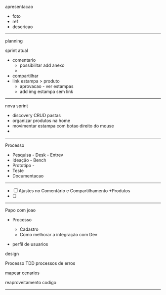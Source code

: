apresentacao
- foto
- ref
- descricao

---

planning

sprint atual
- comentario
	- possibilitar add anexo
	- 
- compartilhar
- link estampa > produto
	- aprovacao - ver estampas
	- add img estampa sem link

---

nova sprint
- discovery CRUD pastas
- organizar produtos na home
- movimentar estampa com botao direito do mouse
- 

---

Processo
- Pesquisa - Desk - Entrev
- Ideação - Bench
- Prototipo - 
- Teste
- Documentacao

---

- [ ] Ajustes no Comentário e Compartilhamento +Produtos
- [ ] 

---

Papo com joao

- Processo
	- Cadastro
	- Como melhorar a integração com Dev

- perfil de usuarios


design


Processo TDD
processos de erros

mapear cenarios

reaproveitamento codigo



---






